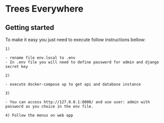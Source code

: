 # Trees Everywhere

## Getting started

To make it easy you just need to execute follow instructions bellow:


```
1)

- rename file env.local to .env
- In .env file you will need to define password for admin and django secret key

2)

- execute docker-compose up to get api and database instance

3)

- You can access http://127.0.0.1:8000/ and use user: admin with password as you choice in the env file.

4) Follow the menus on web app


```
